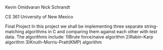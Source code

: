 Kevin Omidvaran
Nick Schrandt

CS 361
University of New Mexico

Final Project
In this project we shall be implementing three separate string-matching algorithms in C and comparing them against each other with test data. The algorithms include:
1)Brute force/naive algorithm
2)Rabin-Karp algorithm
3)Knuth-Morris-Pratt(KMP) algorithm
